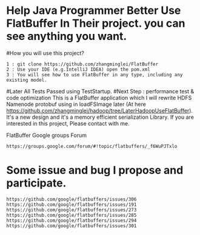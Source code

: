 # Help Java Programmer Better Use FlatBuffer In Their project. you can see anything you want.

#How you will use this project?

    1 : git clone https://github.com/zhangminglei/FlatBuffer
    2 : Use your IDE (e.g.IntelliJ IDEA) open the pom.xml
    3 : You will see how to use FlatBuffer in any type, including any existing model.

#Later All Tests Passed using TestStartup. 
#Next Step : performance test & code optimization
This is a FlatBuffer application which I will rewrite HDFS Namenode protobuf using in loadFSImage later (At here https://github.com/zhangminglei/hadoop/tree/LaterHadoopUseFlatBuffer). It's a new design and it's a memory efficient serialization Library. If you are interested in this project, Please contact with me.

FlatBuffer Google groups Forum

    https://groups.google.com/forum/#!topic/flatbuffers/_f6WuPJTxlo
    
# Some issue and bug I propose and participate.
    https://github.com/google/flatbuffers/issues/306
    https://github.com/google/flatbuffers/issues/191
    https://github.com/google/flatbuffers/issues/273
    https://github.com/google/flatbuffers/issues/285
    https://github.com/google/flatbuffers/issues/294
    https://github.com/google/flatbuffers/issues/301
